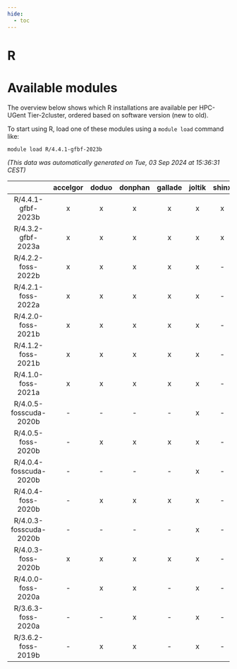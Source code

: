 ```yaml
---
hide:
  - toc
---
```


R
=

# Available modules


The overview below shows which R installations are available per HPC-UGent Tier-2cluster, ordered based on software version (new to old).

To start using R, load one of these modules using a `module load` command like:

```shell
module load R/4.4.1-gfbf-2023b
```

*(This data was automatically generated on Tue, 03 Sep 2024 at 15:36:31 CEST)*  

| |accelgor|doduo|donphan|gallade|joltik|shinx|skitty|
| :---: | :---: | :---: | :---: | :---: | :---: | :---: | :---: |
|R/4.4.1-gfbf-2023b|x|x|x|x|x|x|x|
|R/4.3.2-gfbf-2023a|x|x|x|x|x|x|x|
|R/4.2.2-foss-2022b|x|x|x|x|x|-|x|
|R/4.2.1-foss-2022a|x|x|x|x|x|-|x|
|R/4.2.0-foss-2021b|x|x|x|x|x|-|x|
|R/4.1.2-foss-2021b|x|x|x|x|x|-|x|
|R/4.1.0-foss-2021a|x|x|x|x|x|-|x|
|R/4.0.5-fosscuda-2020b|-|-|-|-|x|-|-|
|R/4.0.5-foss-2020b|-|x|x|x|x|-|x|
|R/4.0.4-fosscuda-2020b|-|-|-|-|x|-|-|
|R/4.0.4-foss-2020b|-|x|x|x|x|-|x|
|R/4.0.3-fosscuda-2020b|-|-|-|-|x|-|-|
|R/4.0.3-foss-2020b|x|x|x|x|x|-|x|
|R/4.0.0-foss-2020a|-|x|x|-|x|-|x|
|R/3.6.3-foss-2020a|-|-|x|-|x|-|x|
|R/3.6.2-foss-2019b|-|x|x|-|x|-|x|
